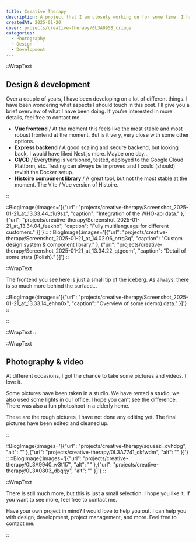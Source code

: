 ```yaml
---
title: Creative Therapy
description: A project that I am closely working on for some time. I have been working on design, development & project management. I love it, it was cool to see the project grow.
createdAt: 2025-01-20
cover: projects/creative-therapy/0L3A0958_criuga
categories:
  - Photography
  - Design
  - Development
---
```


::WrapText

<h2 class="font-theme mb-6 text-3xl font-bold tracking-wide">Design & development</h2>

<p class="mb-6">Over a couple of years, I have been developing on a lot of different things. I have been wondering what aspects I should touch in this post. I'll give you a brief overview of what I have been doing. If you're interested in more details, feel free to contact me.</p>

<ul class="list-disc list-inside">
  <li><strong>Vue frontend</strong> / At the moment this feels like the most stable and most robust frontend at the moment. But is it very, very close with some other options.</li>
  <li><strong>Express backend</strong> / A good scaling and secure backend, but looking back, I would have liked Nest.js more. Maybe one day...</li>
  <li><strong>CI/CD</strong> / Everything is versioned, tested, deployed to the Google Cloud Platform, etc. Testing can always be improved and I could (should) revisit the Docker setup.</li>
  <li><strong>Histoire component library</strong> / A great tool, but not the most stable at the moment. The Vite / Vue version of Histoire.</li>
</ul>

::

::BlogImage{:images='[{"url": "projects/creative-therapy/Screenshot_2025-01-21_at_13.33.44_t1u9sz", "caption": "Integration of the WHO-api data." }, {"url": "projects/creative-therapy/Screenshot_2025-01-21_at_13.34.04_feekhb", "caption": "Fully multilanguage for different customers." }]'}
::
::BlogImage{:images='[{"url": "projects/creative-therapy/Screenshot_2025-01-21_at_14.02.06_nrrg3q", "caption": "Custom design system & component library." }, {"url": "projects/creative-therapy/Screenshot_2025-01-21_at_13.34.22_qtgeqm", "caption": "Detail of some stats (Polish)." }]'}
::

::WrapText

<p class="mb-6">The frontend you see here is just a small tip of the iceberg. As always, there is so much more behind the surface...</p>

::BlogImage{:images='[{"url": "projects/creative-therapy/Screenshot_2025-01-21_at_13.33.14_ehhn0x", "caption": "Overview of some (demo) data." }]'}
::

::

::WrapText
::

::WrapText

<h2 class="font-theme mb-6 text-3xl font-bold tracking-wide">Photography & video</h2>

<p>At different occasions, I got the chance to take some pictures and videos. I love it.</p>
<p>Some pictures have been taken in a studio. We have rented a studio, we also used some lights in our office. I hope you can't see the difference. There was also a fun photoshoot in a elderly home.</p>
<p>These are the rough pictures, I have not done any editing yet. The final pictures have been edited and cleaned up.</p>

::

::BlogImage{:images='[{"url": "projects/creative-therapy/squeezi_cvhdpg", "alt": "" },{"url": "projects/creative-therapy/0L3A7741_ckfwdm", "alt": "" }]'}
::
::BlogImage{:images='[{"url": "projects/creative-therapy/0L3A9940_w3t1l7", "alt": "" },{"url": "projects/creative-therapy/0L3A0803_dbqrjy", "alt": "" }]'}
::

::WrapText

<p class="mb-6">There is still much more, but this is just a small selection. I hope you like it. If you want to see more, feel free to contact me.</p>

<p class="font-semibold">Have your own project in mind? I would love to help you out. I can help you with design, development, project management, and more. Feel free to contact me.</p>

::
